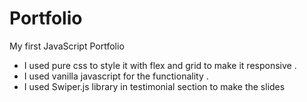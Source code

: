 # Portfolio
My first JavaScript Portfolio
- I used pure css to style it with flex 
and grid to make it responsive .
- I used vanilla javascript for the 
functionality .
- I used Swiper.js library in testimonial
 section to make the slides
